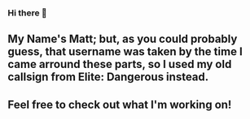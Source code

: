 ### Hi there 👋
## My Name's Matt; but, as you could probably guess, that username was taken by the time I came arround these parts, so I used my old callsign from Elite: Dangerous instead.
## Feel free to check out what I'm working on!

<!--
**CMDRHadion/CMDRhadion** is a ✨ _special_ ✨ repository because its `README.md` (this file) appears on your GitHub profile.

Here are some ideas to get you started:

- 🔭 I’m currently working on ...
- 🌱 I’m currently learning ...
- 👯 I’m looking to collaborate on ...
- 🤔 I’m looking for help with ...
- 💬 Ask me about ...
- 📫 How to reach me: ...
- 😄 Pronouns: ...
- ⚡ Fun fact: ...
-->
